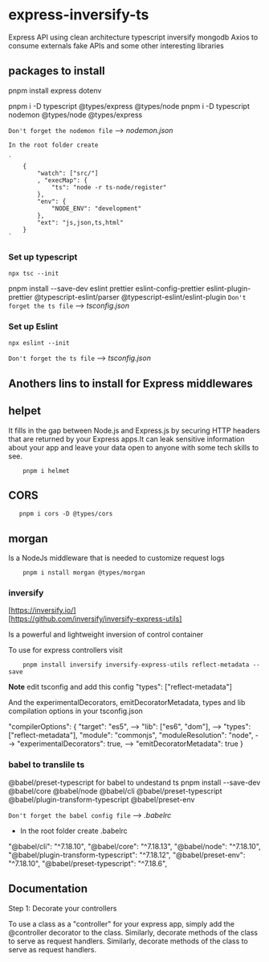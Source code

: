 # express-inversify-ts
Express  API  using clean architecture typescript inversify mongodb  Axios to consume externals fake APIs and some other interesting libraries

## packages to install
pnpm install express dotenv

pnpm i -D typescript @types/express @types/node
pnpm i -D typescript nodemon @types/node @types/express

`Don't forget the nodemon file` --> *nodemon.json* 

    In the root folder create 

    `
        {
            "watch": ["src/"]
            , "execMap": {
                "ts": "node -r ts-node/register"
            },
            "env": {
                "NODE_ENV": "development"
            },
            "ext": "js,json,ts,html"
        }
    `

### Set up typescript
    npx tsc --init
    
pnpm install --save-dev eslint prettier eslint-config-prettier eslint-plugin-prettier @typescript-eslint/parser @typescript-eslint/eslint-plugin
`Don't forget the ts file` --> *tsconfig.json* 


### Set up Eslint

    npx eslint --init

`Don't forget the ts file` --> *tsconfig.json* 

## Anothers lins to install for Express middlewares

## helpet
  It fills in the gap between Node.js and Express.js by securing HTTP headers that are returned by your Express apps.It can leak sensitive information about your app and leave your data open to anyone with some tech skills to see.
```
    pnpm i helmet
```

## CORS
```
   pnpm i cors -D @types/cors
```
## morgan
Is a NodeJs middleware that is needed to customize request logs
```
    pnpm i nstall morgan @types/morgan
```

### inversify 
[https://inversify.io/]  
[https://github.com/inversify/inversify-express-utils]

Is a powerful and lightweight inversion of control container

To use for express controllers visit 

```
    pnpm install inversify inversify-express-utils reflect-metadata --save
```

**Note** edit tsconfig and add this config "types": ["reflect-metadata"] 

 And the experimentalDecorators, emitDecoratorMetadata, types and lib compilation options in your tsconfig.json


"compilerOptions": {
        "target": "es5",
  -->   "lib": ["es6", "dom"],
  -->   "types": ["reflect-metadata"], 
        "module": "commonjs",
        "moduleResolution": "node",
  -->   "experimentalDecorators": true,
  -->   "emitDecoratorMetadata": true
    }

### babel to translile ts

@babel/preset-typescript for babel to undestand ts
pnpm install --save-dev @babel/core @babel/node @babel/cli @babel/preset-typescript @babel/plugin-transform-typescript @babel/preset-env

`Don't forget the babel config file` --> *.babelrc* 
   
-  In the root folder create .babelrc

 "@babel/cli": "^7.18.10",
    "@babel/core": "^7.18.13",
    "@babel/node": "^7.18.10",
    "@babel/plugin-transform-typescript": "^7.18.12",
    "@babel/preset-env": "^7.18.10",
    "@babel/preset-typescript": "^7.18.6",


## Documentation
Step 1: Decorate your controllers

To use a class as a "controller" for your express app, simply add the @controller decorator to the class. Similarly, decorate methods of the class to serve as request handlers.
Similarly, decorate methods of the class to serve as request handlers.